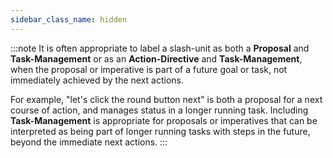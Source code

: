```yaml
---
sidebar_class_name: hidden
---
```

:::note
It is often appropriate to label a slash-unit as both a **Proposal** and **Task-Management** or as an **Action-Directive** and **Task-Management**, when the proposal or imperative is part of a future goal or task, not immediately achieved by the next actions.

For example, "let's click the round button next" is both a proposal for a next course of action, and manages status in a longer running task. Including **Task-Management** is appropriate for proposals or imperatives that can be interpreted as being part of longer running tasks with steps in the future, beyond the immediate next actions.
:::